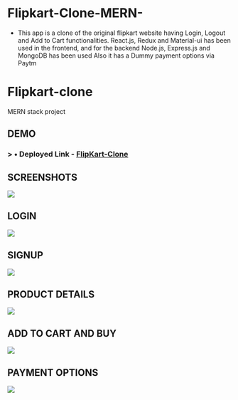 # Flipkart-Clone-MERN-
- This app is a clone of the original flipkart website having Login, Logout and Add to Cart functionalities. 
React.js, Redux and Material-ui has been used in the frontend, and for the backend Node.js, Express.js and MongoDB has been used Also it has a Dummy payment options via Paytm
# Flipkart-clone
MERN stack project
## DEMO
### > • Deployed Link - [FlipKart-Clone](https://flipcart-clone-talib.herokuapp.com/)

## SCREENSHOTS
![](https://snipboard.io/xGj7Cs.jpg)
## LOGIN
![](https://snipboard.io/w93M5E.jpg)
## SIGNUP
![](https://snipboard.io/Hr4gRK.jpg)
## PRODUCT DETAILS
![](https://snipboard.io/YNrxZR.jpg)
## ADD TO CART AND BUY
![](https://snipboard.io/dJw3MN.jpg)
## PAYMENT OPTIONS
![](https://snipboard.io/YT8QwL.jpg)
